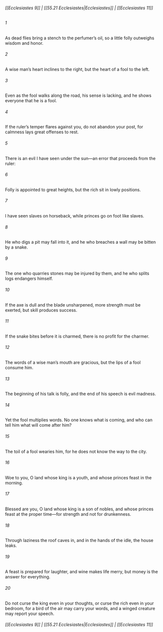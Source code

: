
###### [[Ecclesiastes 9]] | [[55.21 Ecclesiastes|Ecclesiastes]] | [[Ecclesiastes 11]]

###### 1
As dead flies bring a stench to the perfumer’s oil, so a little folly outweighs wisdom and honor.
###### 2
A wise man’s heart inclines to the right, but the heart of a fool to the left.
###### 3
Even as the fool walks along the road, his sense is lacking, and he shows everyone that he is a fool.
###### 4
If the ruler’s temper flares against you, do not abandon your post, for calmness lays great offenses to rest.
###### 5
There is an evil I have seen under the sun—an error that proceeds from the ruler:
###### 6
Folly is appointed to great heights, but the rich sit in lowly positions.
###### 7
I have seen slaves on horseback, while princes go on foot like slaves.
###### 8
He who digs a pit may fall into it, and he who breaches a wall may be bitten by a snake.
###### 9
The one who quarries stones may be injured by them, and he who splits logs endangers himself.
###### 10
If the axe is dull and the blade unsharpened, more strength must be exerted, but skill produces success.
###### 11
If the snake bites before it is charmed, there is no profit for the charmer.
###### 12
The words of a wise man’s mouth are gracious, but the lips of a fool consume him.
###### 13
The beginning of his talk is folly, and the end of his speech is evil madness.
###### 14
Yet the fool multiplies words. No one knows what is coming, and who can tell him what will come after him?
###### 15
The toil of a fool wearies him, for he does not know the way to the city.
###### 16
Woe to you, O land whose king is a youth, and whose princes feast in the morning.
###### 17
Blessed are you, O land whose king is a son of nobles, and whose princes feast at the proper time—for strength and not for drunkenness.
###### 18
Through laziness the roof caves in, and in the hands of the idle, the house leaks.
###### 19
A feast is prepared for laughter, and wine makes life merry, but money is the answer for everything.
###### 20
Do not curse the king even in your thoughts, or curse the rich even in your bedroom, for a bird of the air may carry your words, and a winged creature may report your speech.

###### [[Ecclesiastes 9]] | [[55.21 Ecclesiastes|Ecclesiastes]] | [[Ecclesiastes 11]]
